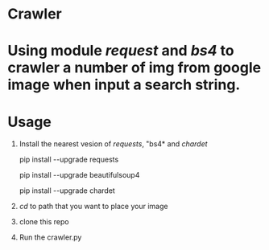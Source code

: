 # Crawler

# Using module *request* and *bs4* to crawler a number of img from **google image** when input a search string.

# Usage

1. Install the nearest vesion of *requests*, "bs4* and *chardet*

    pip install --upgrade requests

    pip install --upgrade beautifulsoup4

    pip install --upgrade chardet

2. *cd* to path that you want to place your image

3. clone this repo

3. Run the crawler.py
